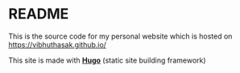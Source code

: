 # README

This is the source code for my personal website which is hosted on https://vibhuthasak.github.io/

This site is made with **[Hugo](https://gohugo.io/)** (static site building framework)